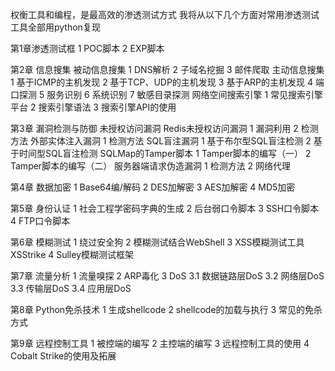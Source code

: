 权衡工具和编程，是最高效的渗透测试方式
我将从以下几个方面对常用渗透测试工具全部用python复现

第1章渗透测试框
1 POC脚本
2 EXP脚本

第2章 信息搜集
被动信息搜集
1 DNS解析
2 子域名挖掘
3 邮件爬取
主动信息搜集
1 基于ICMP的主机发现
2 基于TCP、UDP的主机发现
3 基于ARP的主机发现
4 端口探测
5 服务识别
6 系统识别
7 敏感目录探测
网络空间搜索引擎
1 常见搜索引擎平台
2 搜索引擎语法
3 搜索引擎API的使用

第3章 漏洞检测与防御
未授权访问漏洞
Redis未授权访问漏洞
1 漏洞利用
2 检测方法
外部实体注入漏洞
1 检测方法
SQL盲注漏洞
1 基于布尔型SQL盲注检测
2 基于时间型SQL盲注检测
SQLMap的Tamper脚本
1 Tamper脚本的编写（一）
2 Tamper脚本的编写（二）
服务器端请求伪造漏洞
1 检测方法
2 网络代理

第4章 数据加密
1 Base64编/解码
2 DES加解密
3 AES加解密
4 MD5加密

第5章 身份认证
1 社会工程学密码字典的生成
2 后台弱口令脚本
3 SSH口令脚本
4 FTP口令脚本

第6章 模糊测试
1 绕过安全狗
2 模糊测试结合WebShell
3 XSS模糊测试工具XSStrike
4 Sulley模糊测试框架

第7章 流量分析
1 流量嗅探
2 ARP毒化
3 DoS
3.1 数据链路层DoS
3.2 网络层DoS
3.3 传输层DoS
3.4 应用层DoS


第8章 Python免杀技术
1 生成shellcode
2 shellcode的加载与执行
3 常见的免杀方式

第9章 远程控制工具
1 被控端的编写
2 主控端的编写
3 远程控制工具的使用
4 Cobalt Strike的使用及拓展
